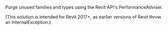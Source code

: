 Purge unused families and types using the Revit API's PerformanceAdviser.

(This solution is intended for Revit 2017+, as earlier versions of Revit throw an InternalException.)